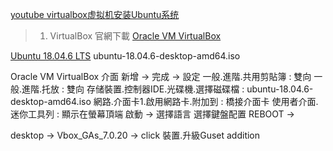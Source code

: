 
[youtube virtualbox虚拟机安装Ubuntu系统](https://youtu.be/4Ue-K6q5Jlg?t=64)

> 1. VirtualBox 官網下載
[Oracle VM VirtualBox](https://www.oracle.com/virtualization/technologies/vm/downloads/virtualbox-downloads.html)

[Ubuntu 18.04.6 LTS](https://releases.ubuntu.com/18.04/)
ubuntu-18.04.6-desktop-amd64.iso

Oracle VM VirtualBox 介面
新增 -> 完成 -> 設定
一般.進階.共用剪貼簿 : 雙向
一般.進階.托放 : 雙向
存储裝置.控制器IDE.光碟機.選擇磁碟檔 : ubuntu-18.04.6-desktop-amd64.iso
網路.介面卡1.啟用網路卡.附加到 : 橋接介面卡
使用者介面.迷你工具列 : 顯示在螢幕頂端
啟動 ->
選擇語言 選擇鍵盤配置
REBOOT -> 

desktop -> Vbox_GAs_7.0.20 -> click
裝置.升級Guset addition


